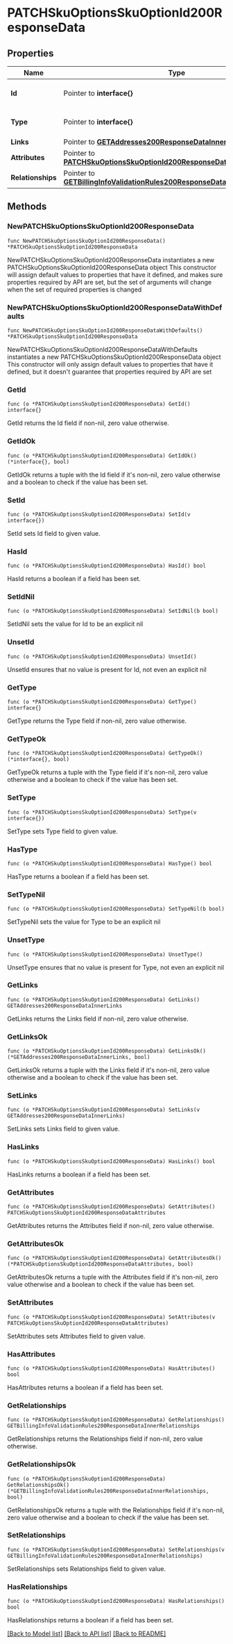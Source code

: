 # PATCHSkuOptionsSkuOptionId200ResponseData

## Properties

Name | Type | Description | Notes
------------ | ------------- | ------------- | -------------
**Id** | Pointer to **interface{}** | The resource&#39;s id | [optional] 
**Type** | Pointer to **interface{}** | The resource&#39;s type | [optional] 
**Links** | Pointer to [**GETAddresses200ResponseDataInnerLinks**](GETAddresses200ResponseDataInnerLinks.md) |  | [optional] 
**Attributes** | Pointer to [**PATCHSkuOptionsSkuOptionId200ResponseDataAttributes**](PATCHSkuOptionsSkuOptionId200ResponseDataAttributes.md) |  | [optional] 
**Relationships** | Pointer to [**GETBillingInfoValidationRules200ResponseDataInnerRelationships**](GETBillingInfoValidationRules200ResponseDataInnerRelationships.md) |  | [optional] 

## Methods

### NewPATCHSkuOptionsSkuOptionId200ResponseData

`func NewPATCHSkuOptionsSkuOptionId200ResponseData() *PATCHSkuOptionsSkuOptionId200ResponseData`

NewPATCHSkuOptionsSkuOptionId200ResponseData instantiates a new PATCHSkuOptionsSkuOptionId200ResponseData object
This constructor will assign default values to properties that have it defined,
and makes sure properties required by API are set, but the set of arguments
will change when the set of required properties is changed

### NewPATCHSkuOptionsSkuOptionId200ResponseDataWithDefaults

`func NewPATCHSkuOptionsSkuOptionId200ResponseDataWithDefaults() *PATCHSkuOptionsSkuOptionId200ResponseData`

NewPATCHSkuOptionsSkuOptionId200ResponseDataWithDefaults instantiates a new PATCHSkuOptionsSkuOptionId200ResponseData object
This constructor will only assign default values to properties that have it defined,
but it doesn't guarantee that properties required by API are set

### GetId

`func (o *PATCHSkuOptionsSkuOptionId200ResponseData) GetId() interface{}`

GetId returns the Id field if non-nil, zero value otherwise.

### GetIdOk

`func (o *PATCHSkuOptionsSkuOptionId200ResponseData) GetIdOk() (*interface{}, bool)`

GetIdOk returns a tuple with the Id field if it's non-nil, zero value otherwise
and a boolean to check if the value has been set.

### SetId

`func (o *PATCHSkuOptionsSkuOptionId200ResponseData) SetId(v interface{})`

SetId sets Id field to given value.

### HasId

`func (o *PATCHSkuOptionsSkuOptionId200ResponseData) HasId() bool`

HasId returns a boolean if a field has been set.

### SetIdNil

`func (o *PATCHSkuOptionsSkuOptionId200ResponseData) SetIdNil(b bool)`

 SetIdNil sets the value for Id to be an explicit nil

### UnsetId
`func (o *PATCHSkuOptionsSkuOptionId200ResponseData) UnsetId()`

UnsetId ensures that no value is present for Id, not even an explicit nil
### GetType

`func (o *PATCHSkuOptionsSkuOptionId200ResponseData) GetType() interface{}`

GetType returns the Type field if non-nil, zero value otherwise.

### GetTypeOk

`func (o *PATCHSkuOptionsSkuOptionId200ResponseData) GetTypeOk() (*interface{}, bool)`

GetTypeOk returns a tuple with the Type field if it's non-nil, zero value otherwise
and a boolean to check if the value has been set.

### SetType

`func (o *PATCHSkuOptionsSkuOptionId200ResponseData) SetType(v interface{})`

SetType sets Type field to given value.

### HasType

`func (o *PATCHSkuOptionsSkuOptionId200ResponseData) HasType() bool`

HasType returns a boolean if a field has been set.

### SetTypeNil

`func (o *PATCHSkuOptionsSkuOptionId200ResponseData) SetTypeNil(b bool)`

 SetTypeNil sets the value for Type to be an explicit nil

### UnsetType
`func (o *PATCHSkuOptionsSkuOptionId200ResponseData) UnsetType()`

UnsetType ensures that no value is present for Type, not even an explicit nil
### GetLinks

`func (o *PATCHSkuOptionsSkuOptionId200ResponseData) GetLinks() GETAddresses200ResponseDataInnerLinks`

GetLinks returns the Links field if non-nil, zero value otherwise.

### GetLinksOk

`func (o *PATCHSkuOptionsSkuOptionId200ResponseData) GetLinksOk() (*GETAddresses200ResponseDataInnerLinks, bool)`

GetLinksOk returns a tuple with the Links field if it's non-nil, zero value otherwise
and a boolean to check if the value has been set.

### SetLinks

`func (o *PATCHSkuOptionsSkuOptionId200ResponseData) SetLinks(v GETAddresses200ResponseDataInnerLinks)`

SetLinks sets Links field to given value.

### HasLinks

`func (o *PATCHSkuOptionsSkuOptionId200ResponseData) HasLinks() bool`

HasLinks returns a boolean if a field has been set.

### GetAttributes

`func (o *PATCHSkuOptionsSkuOptionId200ResponseData) GetAttributes() PATCHSkuOptionsSkuOptionId200ResponseDataAttributes`

GetAttributes returns the Attributes field if non-nil, zero value otherwise.

### GetAttributesOk

`func (o *PATCHSkuOptionsSkuOptionId200ResponseData) GetAttributesOk() (*PATCHSkuOptionsSkuOptionId200ResponseDataAttributes, bool)`

GetAttributesOk returns a tuple with the Attributes field if it's non-nil, zero value otherwise
and a boolean to check if the value has been set.

### SetAttributes

`func (o *PATCHSkuOptionsSkuOptionId200ResponseData) SetAttributes(v PATCHSkuOptionsSkuOptionId200ResponseDataAttributes)`

SetAttributes sets Attributes field to given value.

### HasAttributes

`func (o *PATCHSkuOptionsSkuOptionId200ResponseData) HasAttributes() bool`

HasAttributes returns a boolean if a field has been set.

### GetRelationships

`func (o *PATCHSkuOptionsSkuOptionId200ResponseData) GetRelationships() GETBillingInfoValidationRules200ResponseDataInnerRelationships`

GetRelationships returns the Relationships field if non-nil, zero value otherwise.

### GetRelationshipsOk

`func (o *PATCHSkuOptionsSkuOptionId200ResponseData) GetRelationshipsOk() (*GETBillingInfoValidationRules200ResponseDataInnerRelationships, bool)`

GetRelationshipsOk returns a tuple with the Relationships field if it's non-nil, zero value otherwise
and a boolean to check if the value has been set.

### SetRelationships

`func (o *PATCHSkuOptionsSkuOptionId200ResponseData) SetRelationships(v GETBillingInfoValidationRules200ResponseDataInnerRelationships)`

SetRelationships sets Relationships field to given value.

### HasRelationships

`func (o *PATCHSkuOptionsSkuOptionId200ResponseData) HasRelationships() bool`

HasRelationships returns a boolean if a field has been set.


[[Back to Model list]](../README.md#documentation-for-models) [[Back to API list]](../README.md#documentation-for-api-endpoints) [[Back to README]](../README.md)


